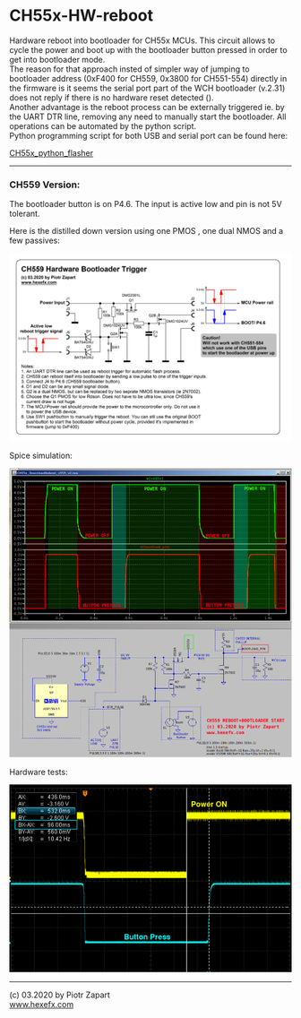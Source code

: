 # CH55x-HW-reboot
Hardware reboot into bootloader for CH55x MCUs.
This circuit allows to cycle the power and boot up with the bootloader button pressed in order to get into bootloader mode.  
The reason for that approach insted of simpler way of jumping to bootloader address (0xF400 for CH559, 0x3800 for CH551-554) directly in the firmware is it seems the serial port part of the WCH bootloader (v.2.31) does not reply if there is no hardware reset detected ().  
Another advantage is the reboot process can be externally triggered ie. by the UART DTR line, removing any need to manually start the bootloader. All operations can be automated by the python script.  
Python programming script for both USB and serial port can be found here:  

[CH55x_python_flasher](https://github.com/hexeguitar/CH55x_python_flasher)
___
### CH559 Version:
The bootloader button is on P4.6. The input is active low and pin is not 5V tolerant.  

Here is the distilled down version using one PMOS , one dual NMOS and a few passives:

![alt text](CH559_reboot.gif "CH559 hardware reboot circuit")

Spice simulation:  

![alt text](ch559_HWbootloadTrigger_Spice.png "CH559 hardware reboot spice simulation")

Hardware tests:  

![alt text](ch559_HWbootload_Scope.png "CH559 hardware reboot scope")

___
(c) 03.2020 by Piotr Zapart  
www.hexefx.com
